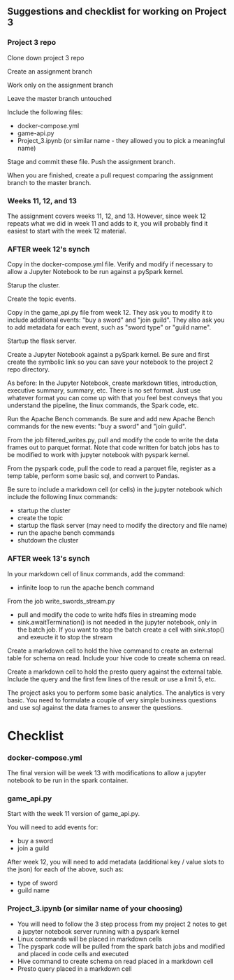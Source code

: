 ## Suggestions and checklist for working on Project 3

### Project 3 repo

Clone down project 3 repo

Create an assignment branch

Work only on the assignment branch

Leave the master branch untouched

Include the following files:

* docker-compose.yml
* game-api.py
* Project_3.ipynb (or similar name - they allowed you to pick a meaningful name)

Stage and commit these file.  Push the assignment branch.

When you are finished, create a pull request comparing the assignment branch to the master branch.

### Weeks 11, 12, and 13

The assignment covers weeks 11, 12, and 13.  However, since week 12 repeats what we did in week 11 and adds to it, you will probably find it easiest to start with the week 12 material.

### AFTER week 12's synch

Copy in the docker-compose.yml file. Verify and modify if necessary to allow a Jupyter Notebook to be run against a pySpark kernel.

Starup the cluster.

Create the topic events.

Copy in the game_api.py file from week 12.  They ask you to modify it to include additional events: "buy a sword" and "join guild".  They also ask you to add metadata for each event, such as "sword type" or "guild name".

Startup the flask server.

Create a Jupyter Notebook against a pySpark kernel.  Be sure and first create the symbolic link so you can save your notebook to the project 2 repo directory.

As before:  In the Jupyter Notebook, create markdown titles, introduction, executive summary, summary, etc.  There is no set format. Just use whatever format you can come up with that you feel best conveys that you understand the pipeline, the linux commands, the Spark code, etc.

Run the Apache Bench commands.  Be sure and add new Apache Bench commands for the new events: "buy a sword" and "join guild".

From the job filtered_writes.py, pull and modify the code to write the data frames out to parquet format.  Note that code written for batch jobs has to be modified to work with jupyter notebook with pyspark kernel.

From the pyspark code, pull the code to read a parquet file, register as a temp table, perform some basic sql, and convert to Pandas.

Be sure to include a markdown cell (or cells) in the jupyter notebook which include the following linux commands:
* startup the cluster
* create the topic
* startup the flask server (may need to modify the directory and file name)
* run the apache bench commands
* shutdown the cluster

### AFTER week 13's synch

In your markdown cell of linux commands, add the command:
* infinite loop to run the apache bench command

From the job write_swords_stream.py
* pull and modify the code to write hdfs files in streaming mode
* sink.awaitTermination() is not needed in the jupyter notebook, only in the batch job.  If you want to stop the batch create a cell with sink.stop() and exeucte it to stop the stream

Create a markdown cell to hold the hive command to create an external table for schema on read.  Include your hive code to create schema on read.

Create a markdown cell to hold the presto query against the external table.  Include the query and the first few lines of the result or use a limit 5, etc.

The project asks you to perform some basic analytics. The analytics is very basic. You need to formulate a couple of very simple business questions and use sql against the data frames to answer the questions.


# Checklist

### docker-compose.yml

The final version will be week 13 with modifications to allow a jupyter notebook to be run in the spark container.

### game_api.py

Start with the week 11 version of game_api.py.  

You will need to add events for:
* buy a sword
* join a guild

After week 12, you will need to add metadata (additional key / value slots to the json) for each of the above, such as:

* type of sword
* guild name

### Project_3.ipynb (or similar name of your choosing)

* You will need to follow the 3 step process from my project 2 notes to get a jupyter notebook server running with a pyspark kernel
* Linux commands will be placed in markdown cells
* The pyspark code will be pulled from the spark batch jobs and modified and placed in code cells and executed
* Hive command to create schema on read placed in a markdown cell
* Presto query placed in a markdown cell
